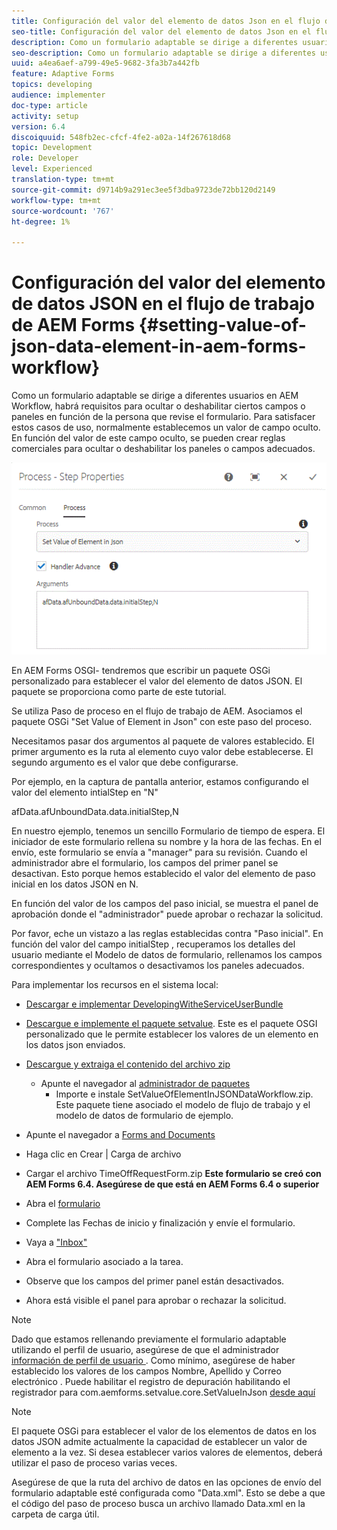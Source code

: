 ```yaml
---
title: Configuración del valor del elemento de datos Json en el flujo de trabajo de AEM Forms
seo-title: Configuración del valor del elemento de datos Json en el flujo de trabajo de AEM Forms
description: Como un formulario adaptable se dirige a diferentes usuarios en AEM Workflow, habrá requisitos para ocultar o deshabilitar ciertos campos o paneles en función de la persona que revise el formulario. Para satisfacer estos casos de uso, normalmente establecemos un valor de campo oculto. En función del valor de este campo oculto, se pueden crear reglas comerciales para ocultar o deshabilitar los paneles o campos adecuados.
seo-description: Como un formulario adaptable se dirige a diferentes usuarios en AEM Workflow, habrá requisitos para ocultar o deshabilitar ciertos campos o paneles en función de la persona que revise el formulario. Para satisfacer estos casos de uso, normalmente establecemos un valor de campo oculto. En función del valor de este campo oculto, se pueden crear reglas comerciales para ocultar o deshabilitar los paneles o campos adecuados.
uuid: a4ea6aef-a799-49e5-9682-3fa3b7a442fb
feature: Adaptive Forms
topics: developing
audience: implementer
doc-type: article
activity: setup
version: 6.4
discoiquuid: 548fb2ec-cfcf-4fe2-a02a-14f267618d68
topic: Development
role: Developer
level: Experienced
translation-type: tm+mt
source-git-commit: d9714b9a291ec3ee5f3dba9723de72bb120d2149
workflow-type: tm+mt
source-wordcount: '767'
ht-degree: 1%

---
```



# Configuración del valor del elemento de datos JSON en el flujo de trabajo de AEM Forms {#setting-value-of-json-data-element-in-aem-forms-workflow}

Como un formulario adaptable se dirige a diferentes usuarios en AEM Workflow, habrá requisitos para ocultar o deshabilitar ciertos campos o paneles en función de la persona que revise el formulario. Para satisfacer estos casos de uso, normalmente establecemos un valor de campo oculto. En función del valor de este campo oculto, se pueden crear reglas comerciales para ocultar o deshabilitar los paneles o campos adecuados.

![Configuración del valor de un elemento en los datos json](assets/capture-3.gif)

En AEM Forms OSGI- tendremos que escribir un paquete OSGi personalizado para establecer el valor del elemento de datos JSON. El paquete se proporciona como parte de este tutorial.

Se utiliza Paso de proceso en el flujo de trabajo de AEM. Asociamos el paquete OSGi &quot;Set Value of Element in Json&quot; con este paso del proceso.

Necesitamos pasar dos argumentos al paquete de valores establecido. El primer argumento es la ruta al elemento cuyo valor debe establecerse. El segundo argumento es el valor que debe configurarse.

Por ejemplo, en la captura de pantalla anterior, estamos configurando el valor del elemento intialStep en &quot;N&quot;

afData.afUnboundData.data.initialStep,N

En nuestro ejemplo, tenemos un sencillo Formulario de tiempo de espera. El iniciador de este formulario rellena su nombre y la hora de las fechas. En el envío, este formulario se envía a &quot;manager&quot; para su revisión. Cuando el administrador abre el formulario, los campos del primer panel se desactivan. Esto porque hemos establecido el valor del elemento de paso inicial en los datos JSON en N.

En función del valor de los campos del paso inicial, se muestra el panel de aprobación donde el &quot;administrador&quot; puede aprobar o rechazar la solicitud.

Por favor, eche un vistazo a las reglas establecidas contra &quot;Paso inicial&quot;. En función del valor del campo initialStep , recuperamos los detalles del usuario mediante el Modelo de datos de formulario, rellenamos los campos correspondientes y ocultamos o desactivamos los paneles adecuados.

Para implementar los recursos en el sistema local:

* [Descargar e implementar DevelopingWitheServiceUserBundle](/help/forms/assets/common-osgi-bundles/DevelopingWithServiceUser.jar)

* [Descargue e implemente el paquete setvalue](/help/forms/assets/common-osgi-bundles/SetValueApp.core-1.0-SNAPSHOT.jar). Este es el paquete OSGI personalizado que le permite establecer los valores de un elemento en los datos json enviados.

* [Descargue y extraiga el contenido del archivo zip](assets/set-value-jsondata.zip)
   * Apunte el navegador al [administrador de paquetes](http://localhost:4502/crx/packmgr/index.jsp)
      * Importe e instale SetValueOfElementInJSONDataWorkflow.zip. Este paquete tiene asociado el modelo de flujo de trabajo y el modelo de datos de formulario de ejemplo.

* Apunte el navegador a [Forms and Documents](http://localhost:4502/aem/forms.html/content/dam/formsanddocuments)
* Haga clic en Crear | Carga de archivo
* Cargar el archivo TimeOffRequestForm.zip
   **Este formulario se creó con AEM Forms 6.4. Asegúrese de que está en AEM Forms 6.4 o superior**
* Abra el [formulario](http://localhost:4502/content/dam/formsanddocuments/timeoffrequest/jcr:content?wcmmode=disabled)
* Complete las Fechas de inicio y finalización y envíe el formulario.
* Vaya a [&quot;Inbox&quot;](http://localhost:4502/aem/inbox)
* Abra el formulario asociado a la tarea.
* Observe que los campos del primer panel están desactivados.
* Ahora está visible el panel para aprobar o rechazar la solicitud.

>[!NOTE]
>
>Dado que estamos rellenando previamente el formulario adaptable utilizando el perfil de usuario, asegúrese de que el administrador [información de perfil de usuario ](http://localhost:4502/security/users.html). Como mínimo, asegúrese de haber establecido los valores de los campos Nombre, Apellido y Correo electrónico .
>Puede habilitar el registro de depuración habilitando el registrador para com.aemforms.setvalue.core.SetValueInJson [desde aquí](http://localhost:4502/system/console/slinglog)

>[!NOTE]
>
>El paquete OSGi para establecer el valor de los elementos de datos en los datos JSON admite actualmente la capacidad de establecer un valor de elemento a la vez. Si desea establecer varios valores de elementos, deberá utilizar el paso de proceso varias veces.
>
>Asegúrese de que la ruta del archivo de datos en las opciones de envío del formulario adaptable esté configurada como &quot;Data.xml&quot;. Esto se debe a que el código del paso de proceso busca un archivo llamado Data.xml en la carpeta de carga útil.
